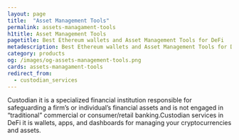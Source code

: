 ```yaml
---
layout: page
title:  "Asset Management Tools"
permalink: assets-managament-tools
h1title: Asset Management Tools
pagetitle: Best Ethereum wallets and Asset Management Tools for DeFi    
metadescription: Best Ethereum wallets and Asset Management Tools for DeFi. Custodian services in DeFi it is wallets, apps, and dashboards for managing your cryptocurrencies and assets.
category: products
og: /images/og-assets-management-tools.png
cards: assets-managament-tools
redirect_from:
  - custodian_services
---
```


Custodian it is a specialized financial institution responsible for safeguarding a firm’s or individual’s financial assets and is not engaged in “traditional” commercial or consumer/retail banking.Custodian services in DeFi it is wallets, apps, and dashboards for managing your cryptocurrencies and assets.